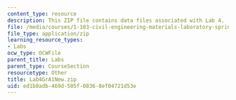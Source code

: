 ```yaml
---
content_type: resource
description: This ZIP file contains data files associated with Lab 4.
file: /media/courses/1-103-civil-engineering-materials-laboratory-spring-2004/ed1b0adb469d505f08368ef04721d53e_Lab4GrA1New.zip
file_type: application/zip
learning_resource_types:
- Labs
ocw_type: OCWFile
parent_title: Labs
parent_type: CourseSection
resourcetype: Other
title: Lab4GrA1New.zip
uid: ed1b0adb-469d-505f-0836-8ef04721d53e
---
```

